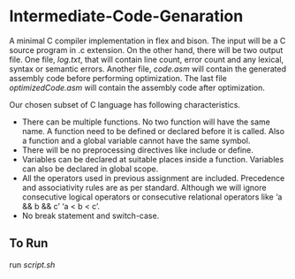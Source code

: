 # Intermediate-Code-Genaration
A minimal C compiler implementation in flex and bison. The input will be a C source program in .c extension. On the other hand, there will be two output file.
One file, _log.txt_, that will contain line count, error count and any lexical, syntax or semantic errors. Another file, _code.asm_ will contain the generated assembly code
before performing optimization. The last file _optimizedCode.asm_ will contain the assembly code after optimization. 

Our chosen subset of C language has following characteristics.
* There can be multiple functions. No two function will have the same name. A function need to be defined or declared before it is called. Also a function and a global variable cannot have the same symbol.
* There will be no preprocessing directives like include or define.
* Variables can be declared at suitable places inside a function. Variables can also be declared in global scope.
* All the operators used in previous assignment are included. Precedence and associativity rules are as per standard. Although we will ignore consecutive logical operators or consecutive relational operators like ‘a && b && c’ ‘a < b < c’.
* No break statement and switch-case.

## To Run

run _script.sh_
